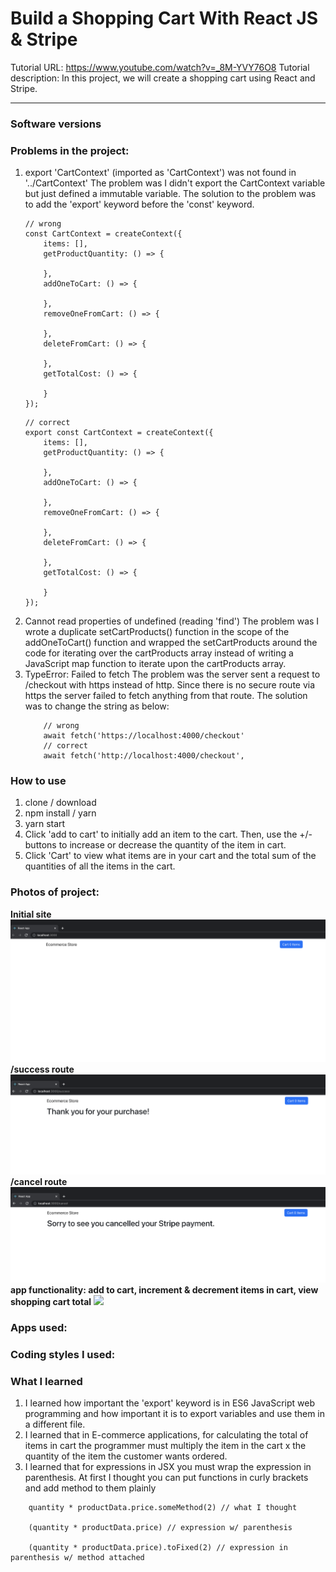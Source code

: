# Build a Shopping Cart With React JS & Stripe
Tutorial URL: https://www.youtube.com/watch?v=_8M-YVY76O8
Tutorial description: In this project, we will create a shopping cart using React and Stripe.

___________

### Software versions

### Problems in the project:
1. export 'CartContext' (imported as 'CartContext') was not found in '../CartContext'
	The problem was I didn't export the CartContext variable but just defined a immutable variable. The solution to the problem was to add the 'export' keyword before the 'const' keyword. 
	```
	// wrong
	const CartContext = createContext({
		items: [],
		getProductQuantity: () => {

		},
		addOneToCart: () => {

		},
		removeOneFromCart: () => {

		},
		deleteFromCart: () => {

		},
		getTotalCost: () => {

		}
	});
	```	
	```
	// correct
	export const CartContext = createContext({
		items: [],
		getProductQuantity: () => {

		},
		addOneToCart: () => {

		},
		removeOneFromCart: () => {

		},
		deleteFromCart: () => {

		},
		getTotalCost: () => {

		}
	});
	```
2. Cannot read properties of undefined (reading 'find')
	The problem was I wrote a duplicate setCartProducts() function  in the scope of the addOneToCart() function and wrapped the setCartProducts around the code for iterating over the cartProducts array instead of writing a JavaScript map function to iterate upon the cartProducts array.
3. TypeError: Failed to fetch
	The problem was the server sent a request to /checkout with https instead of http. Since there is no secure route via https the server failed to fetch anything from that route. 
	The solution was to change the string as below:
	```
		// wrong
		await fetch('https://localhost:4000/checkout'
		// correct
		await fetch('http://localhost:4000/checkout',
	```

### How to use
1. clone / download
2. npm install / yarn 
3. yarn start
4. Click 'add to cart' to initially add an item to the cart. Then, use the +/- buttons to increase or decrease the quantity of the item in cart.
5. Click 'Cart' to view what items are in your cart and the total sum of the quantities of all the items in the cart.


### Photos of project:
**Initial site**
![](public/images/ecommerce-react-1.png) 
**/success route**
![](public/images/ecommerce-react-3.png)
**/cancel route**
![](public/images/ecommerce-react-4.png)
**app functionality: add to cart, increment & decrement items in cart, view shopping cart total**
![](public/images/ecommerce-react-5.gif)
### Apps used:

### Coding styles I used:

### What I learned
1. I learned how important the 'export' keyword is in ES6 JavaScript web programming and how important it is to export variables and use them in a different file.
2. I learned that in E-commerce applications, for calculating the total of items in cart the programmer must multiply the item in the cart x the quantity of the item the customer wants ordered.
3. I learned that for expressions in JSX you must wrap the expression in parenthesis. At first I thought you can put functions in curly brackets and add method to them plainly 
```
	quantity * productData.price.someMethod(2) // what I thought

	(quantity * productData.price) // expression w/ parenthesis

	(quantity * productData.price).toFixed(2) // expression in parenthesis w/ method attached

```